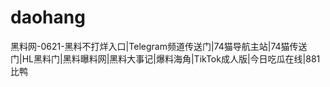 # daohang
黑料网-0621-黑料不打烊入口|Telegram频道传送门|74猫导航主站|74猫传送门|HL黑料门|黑料曝料网|黑料大事记|爆料海角|TikTok成人版|今日吃瓜在线|881比鸭
